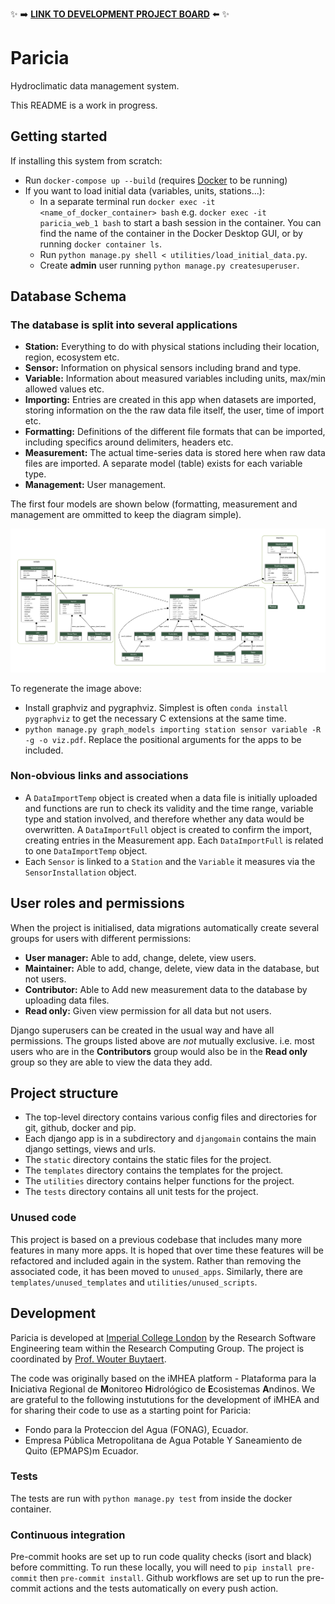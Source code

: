✨ ➡️ [**LINK TO DEVELOPMENT PROJECT BOARD**](https://github.com/ImperialCollegeLondon/paricia/projects/1) ⬅️ ✨

# Paricia

Hydroclimatic data management system.

This README is a work in progress.

## Getting started

If installing this system from scratch:

- Run `docker-compose up --build` (requires [Docker](https://www.docker.com/) to be running)
- If you want to load initial data (variables, units, stations...):
  - In a separate terminal run `docker exec -it <name_of_docker_container> bash` e.g. `docker exec -it paricia_web_1 bash` to start a bash session in the container. You can find the name of the container in the Docker Desktop GUI, or by running `docker container ls`.
  - Run `python manage.py shell < utilities/load_initial_data.py`.
  - Create **admin** user running `python manage.py createsuperuser`.

## Database Schema

### The database is split into several applications

- **Station:** Everything to do with physical stations including their location, region, ecosystem etc.
- **Sensor:** Information on physical sensors including brand and type.
- **Variable:** Information about measured variables including units, max/min allowed values etc.
- **Importing:** Entries are created in this app when datasets are imported, storing information on the the raw data file itself, the user, time of import etc.
- **Formatting:** Definitions of the different file formats that can be imported, including specifics around delimiters, headers etc.
- **Measurement:** The actual time-series data is stored here when raw data files are imported. A separate model (table) exists for each variable type.
- **Management:** User management.

The first four models are shown below (formatting, measurement and management are ommitted to keep the diagram simple).

![Flowchart showing the database schema](static/images/database_viz.png)

To regenerate the image above:

- Install graphviz and pygraphviz. Simplest is often `conda install pygraphviz` to get the necessary C extensions at the same time.
- `python manage.py graph_models importing station sensor variable -R -g -o viz.pdf`. Replace the positional arguments for the apps to be included.

### Non-obvious links and associations

- A `DataImportTemp` object is created when a data file is initially uploaded and functions are run to check its validity and the time range, variable type and station involved, and therefore whether any data would be overwritten. A `DataImportFull` object is created to confirm the import, creating entries in the Measurement app. Each `DataImportFull` is related to one `DataImportTemp` object.
- Each `Sensor` is linked to a `Station` and the `Variable` it measures via the `SensorInstallation` object.

## User roles and permissions

When the project is initialised, data migrations automatically create several groups
for users with different permissions:

- **User manager:** Able to add, change, delete, view users.
- **Maintainer:** Able to add, change, delete, view data in the database, but not users.
- **Contributor:** Able to Add new measurement data to the database by uploading data files.
- **Read only:** Given view permission for all data but not users.

Django superusers can be created in the usual way and have all permissions.
The groups listed above are _not_ mutually exclusive. i.e. most users who are in the
**Contributors** group would also be in the **Read only** group so they are able to view
the data they add.

## Project structure

- The top-level directory contains various config files and directories for git, github, docker and pip.
- Each django app is in a subdirectory and `djangomain` contains the main django settings, views and urls.
- The `static` directory contains the static files for the project.
- The `templates` directory contains the templates for the project.
- The `utilities` directory contains helper functions for the project.
- The `tests` directory contains all unit tests for the project.

### Unused code

This project is based on a previous codebase that includes many more features in many more apps.
It is hoped that over time these features will be refactored and included again in the system.
Rather than removing the associated code, it has been moved to `unused_apps`.
Similarly, there are `templates/unused_templates` and `utilities/unused_scripts`.

## Development

Paricia is developed at [Imperial College London](https://www.imperial.ac.uk/) by the Research Software Engineering team within the Research Computing Group.
The project is coordinated by [Prof. Wouter Buytaert](https://www.imperial.ac.uk/people/w.buytaert).

The code was originally based on the iMHEA platform - Plataforma para la **I**niciativa Regional de **M**onitoreo **H**idrológico de **E**cosistemas **A**ndinos. We are grateful to the following instututions for the development of iMHEA and for sharing their code to use as a starting point for Paricia:

- Fondo para la Proteccion del Agua (FONAG), Ecuador. 
- Empresa Pública Metropolitana de Agua Potable Y Saneamiento de Quito (EPMAPS)m Ecuador.

### Tests

The tests are run with `python manage.py test` from inside the docker container.

### Continuous integration

Pre-commit hooks are set up to run code quality checks (isort and black) before committing. To run these locally, you will need to `pip install pre-commit` then `pre-commit install`.
Github workflows are set up to run the pre-commit actions and the tests automatically on every push action.
